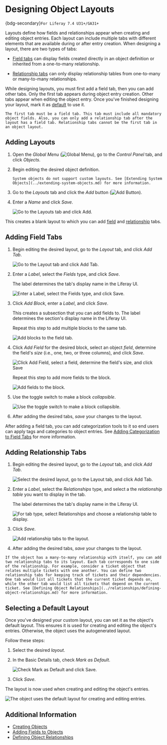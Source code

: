 # Designing Object Layouts

{bdg-secondary}`For Liferay 7.4 U31+/GA31+`

Layouts define how fields and relationships appear when creating and editing object entries. Each layout can include multiple tabs with different elements that are available during or after entry creation. When designing a layout, there are two types of tabs:

* [Field tabs](#adding-field-tabs) can display fields created directly in an object definition or inherited from a one-to-many relationship.

* [Relationship tabs](#adding-relationship-tabs) can only display relationship tables from one-to-many or many-to-many relationships.

While designing layouts, you must first add a field tab, then you can add other tabs. Only the first tab appears during object entry creation. Other tabs appear when editing the object entry. Once you've finished designing your layout, mark it as [default](#selecting-a-default-layout) to use it.

```{important}
The first tab must be a field tab. This tab must include all mandatory object fields. Also, you can only add a relationship tab after the layout has a field tab. Relationship tabs cannot be the first tab in an object layout.
```

## Adding Layouts

1. Open the *Global Menu* (![Global Menu](../../../../images/icon-applications-menu.png)), go to the *Control Panel* tab, and click *Objects*.

1. Begin editing the desired object definition.

   ```{note}
   System objects do not support custom layouts. See [Extending System Objects](../extending-system-objects.md) for more information.
   ```

1. Go to the *Layouts* tab and click the *Add* button (![Add Button](../../../../images/icon-add.png)).

1. Enter a *Name* and click *Save*.

   ![Go to the Layouts tab and click Add.](./designing-object-layouts/images/01.png)

This creates a blank layout to which you can add [field](#adding-field-tabs) and [relationship](#adding-relationship-tabs) tabs.

## Adding Field Tabs

1. Begin editing the desired layout, go to the *Layout* tab, and click *Add Tab*.

   ![Go to the Layout tab and click Add Tab.](./designing-object-layouts/images/02.png)

1. Enter a *Label*, select the *Fields* type, and click *Save*.

   The label determines the tab's display name in the Liferay UI.

   ![Enter a Label, select the Fields type, and click Save.](./designing-object-layouts/images/03.png)

1. Click *Add Block*, enter a *Label*, and click *Save*.

   This creates a subsection that you can add fields to. The label determines the section's display name in the Liferay UI.

   Repeat this step to add multiple blocks to the same tab.

   ![Add blocks to the field tab.](./designing-object-layouts/images/04.png)

1. Click *Add Field* for the desired block, select an object *field*, determine the field's *size* (i.e., one, two, or three columns), and click *Save*.

   ![Click Add Field, select a field, determine the field's size, and click Save](./designing-object-layouts/images/05.png)

   Repeat this step to add more fields to the block.

   ![Add fields to the block.](./designing-object-layouts/images/06.png)

1. Use the toggle switch to make a block *collapsible*.

   ![Use the toggle switch to make a block collapsible.](./designing-object-layouts/images/07.png)

1. After adding the desired tabs, *save* your changes to the layout.

After adding a field tab, you can add categorization tools to it so end users can apply tags and categories to object entries. See [Adding Categorization to Field Tabs](./adding-categorization-to-field-tabs.md) for more information.

## Adding Relationship Tabs

1. Begin editing the desired layout, go to the *Layout* tab, and click *Add Tab*.

   ![Select the desired layout, go to the Layout tab, and click Add Tab.](./designing-object-layouts/images/08.png)

1. Enter a *Label*, select the *Relationships* type, and select a the *relationship table* you want to display in the tab.

   The label determines the tab's display name in the Liferay UI.

   ![For tab type, select Relationships and choose a relationship table to display.](./designing-object-layouts/images/09.png)

1. Click *Save*.

   ![Add relationship tabs to the layout.](./designing-object-layouts/images/10.png)

1. After adding the desired tabs, *save* your changes to the layout.

```{important}
If the object has a many-to-many relationship with itself, you can add two relationship tabs to its layout. Each tab corresponds to one side of the relationship. For example, consider a ticket object that relates multiple tickets with one another. You can define two relationship tabs for keeping track of tickets and their dependencies. One tab would list all tickets that the current ticket depends on, while the other tab would list all tickets that depend on the current ticket. See [Defining Object Relationships](../relationships/defining-object-relationships.md) for more information.
```

## Selecting a Default Layout

Once you've designed your custom layout, you can set it as the object's default layout. This ensures it is used for creating and editing the object's entries. Otherwise, the object uses the autogenerated layout.

Follow these steps:

1. Select the desired *layout*.

1. In the Basic Details tab, check *Mark as Default*.

   ![Check Mark as Default and click Save.](./designing-object-layouts/images/11.png)

1. Click *Save*.

The layout is now used when creating and editing the object's entries.

![The object uses the default layout for creating and editing entries.](./designing-object-layouts/images/12.png)

## Additional Information

* [Creating Objects](../creating-objects.md)
* [Adding Fields to Objects](../fields/adding-fields-to-objects.md)
* [Defining Object Relationships](../relationships/defining-object-relationships.md)
